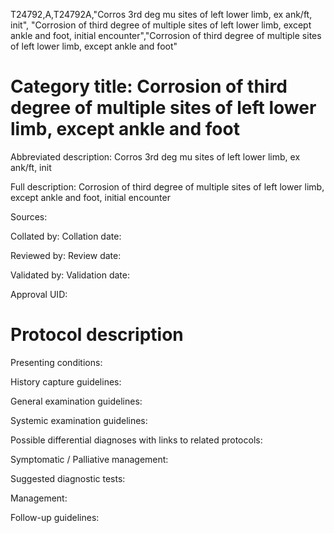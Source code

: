 T24792,A,T24792A,"Corros 3rd deg mu sites of left lower limb, ex ank/ft, init", "Corrosion of third degree of multiple sites of left lower limb, except ankle and foot, initial encounter","Corrosion of third degree of multiple sites of left lower limb, except ankle and foot"
# Category title: Corrosion of third degree of multiple sites of left lower limb, except ankle and foot

Abbreviated description: Corros 3rd deg mu sites of left lower limb, ex ank/ft, init

Full description: Corrosion of third degree of multiple sites of left lower limb, except ankle and foot, initial encounter

Sources:

Collated by:
Collation date:

Reviewed by:
Review date:

Validated by:
Validation date:

Approval UID:

# Protocol description

Presenting conditions:

History capture guidelines:

General examination guidelines:

Systemic examination guidelines:

Possible differential diagnoses with links to related protocols:

Symptomatic / Palliative management:

Suggested diagnostic tests:

Management:

Follow-up guidelines:
